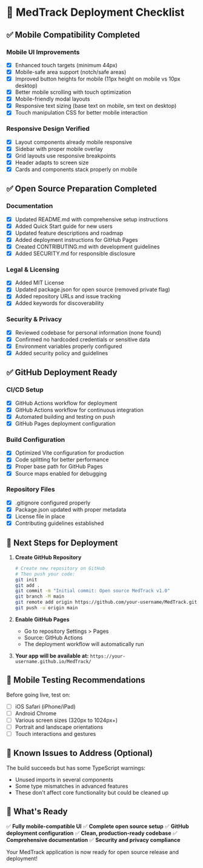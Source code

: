 # 🚀 MedTrack Deployment Checklist

## ✅ Mobile Compatibility Completed

### Mobile UI Improvements
- [x] Enhanced touch targets (minimum 44px)
- [x] Mobile-safe area support (notch/safe areas)
- [x] Improved button heights for mobile (11px height on mobile vs 10px desktop)
- [x] Better mobile scrolling with touch optimization
- [x] Mobile-friendly modal layouts
- [x] Responsive text sizing (base text on mobile, sm text on desktop)
- [x] Touch manipulation CSS for better mobile interaction

### Responsive Design Verified
- [x] Layout components already mobile responsive
- [x] Sidebar with proper mobile overlay
- [x] Grid layouts use responsive breakpoints
- [x] Header adapts to screen size
- [x] Cards and components stack properly on mobile

## ✅ Open Source Preparation Completed

### Documentation
- [x] Updated README.md with comprehensive setup instructions
- [x] Added Quick Start guide for new users
- [x] Updated feature descriptions and roadmap
- [x] Added deployment instructions for GitHub Pages
- [x] Created CONTRIBUTING.md with development guidelines
- [x] Added SECURITY.md for responsible disclosure

### Legal & Licensing
- [x] Added MIT License
- [x] Updated package.json for open source (removed private flag)
- [x] Added repository URLs and issue tracking
- [x] Added keywords for discoverability

### Security & Privacy
- [x] Reviewed codebase for personal information (none found)
- [x] Confirmed no hardcoded credentials or sensitive data
- [x] Environment variables properly configured
- [x] Added security policy and guidelines

## ✅ GitHub Deployment Ready

### CI/CD Setup
- [x] GitHub Actions workflow for deployment
- [x] GitHub Actions workflow for continuous integration
- [x] Automated building and testing on push
- [x] GitHub Pages deployment configuration

### Build Configuration
- [x] Optimized Vite configuration for production
- [x] Code splitting for better performance
- [x] Proper base path for GitHub Pages
- [x] Source maps enabled for debugging

### Repository Files
- [x] .gitignore configured properly
- [x] Package.json updated with proper metadata
- [x] License file in place
- [x] Contributing guidelines established

## 🔧 Next Steps for Deployment

1. **Create GitHub Repository**
   ```bash
   # Create new repository on GitHub
   # Then push your code:
   git init
   git add .
   git commit -m "Initial commit: Open source MedTrack v1.0"
   git branch -M main
   git remote add origin https://github.com/your-username/MedTrack.git
   git push -u origin main
   ```

2. **Enable GitHub Pages**
   - Go to repository Settings > Pages
   - Source: GitHub Actions
   - The deployment workflow will automatically run

3. **Your app will be available at:**
   `https://your-username.github.io/MedTrack/`

## 📱 Mobile Testing Recommendations

Before going live, test on:
- [ ] iOS Safari (iPhone/iPad)
- [ ] Android Chrome
- [ ] Various screen sizes (320px to 1024px+)
- [ ] Portrait and landscape orientations
- [ ] Touch interactions and gestures

## 🐛 Known Issues to Address (Optional)

The build succeeds but has some TypeScript warnings:
- Unused imports in several components
- Some type mismatches in advanced features
- These don't affect core functionality but could be cleaned up

## 🎉 What's Ready

✅ **Fully mobile-compatible UI**
✅ **Complete open source setup**
✅ **GitHub deployment configuration**
✅ **Clean, production-ready codebase**
✅ **Comprehensive documentation**
✅ **Security and privacy compliance**

Your MedTrack application is now ready for open source release and deployment!
